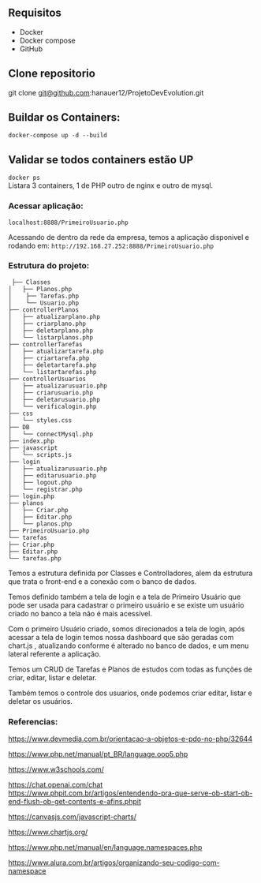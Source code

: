 
## Requisitos

* Docker
* Docker compose
* GitHub

## Clone repositorio

git clone git@github.com:hanauer12/ProjetoDevEvolution.git

## Buildar os Containers:

`docker-compose up -d --build`

## Validar se todos containers estão UP

`docker ps`
<br>
Listara 3 containers, 1 de PHP outro de nginx e outro de mysql.

### Acessar aplicação:

`localhost:8888/PrimeiroUsuario.php`

Acessando de dentro da rede da empresa, temos a aplicação disponivel e rodando em:
`http://192.168.27.252:8888/PrimeiroUsuario.php`
### Estrutura do projeto:

` ├── Classes` <br>
`│   ├── Planos.php`<br>
`│    ├── Tarefas.php` <br>
`│    └── Usuario.php` <br>
`├── controllerPlanos` <br>
`│   ├── atualizarplano.php` <br>
`│   ├── criarplano.php` <br>
`│   ├── deletarplano.php` <br>
`│   └── listarplanos.php` <br>
`├── controllerTarefas` <br>
`│   ├── atualizartarefa.php` <br>
`│   ├── criartarefa.php` <br>
`│   ├── deletartarefa.php` <br>
`│   └── listartarefas.php` <br>
`├── controllerUsuarios` <br>
`│   ├── atualizarusuario.php` <br>
`│   ├── criarusuario.php` <br>
`│   ├── deletarusuario.php` <br>
`│   └── verificalogin.php` <br>
`├── css` <br>
`│   └── styles.css` <br>
`├── DB` <br>
`│   └── connectMysql.php` <br>
`├── index.php` <br>
`├── javascript` <br>
`│   └── scripts.js` <br>
`├── login` <br>
`│   ├── atualizarusuario.php` <br>
`│   ├── editarusuario.php` <br>
`│   ├── logout.php` <br>
`│   └── registrar.php` <br>
`├── login.php` <br>
`├── planos` <br>
`│   ├── Criar.php` <br>
`│   ├── Editar.php` <br>
`│   └── planos.php` <br>
`├── PrimeiroUsuario.php` <br>
`└── tarefas` <br>
`├── Criar.php` <br>
`├── Editar.php` <br>
`└── tarefas.php` <br>

Temos a estrutura definida por Classes e Controlladores, alem da estrutura que trata o front-end e a conexão com o banco de dados.

Temos definido também a tela de login e a tela de Primeiro Usuário que pode ser usada  para cadastrar o primeiro usuário e se existe um usuário criado no banco a tela não é mais acessível.

Com o primeiro Usuário criado, somos direcionados a tela de login, após acessar a tela de login temos nossa dashboard que são geradas com chart.js , atualizando conforme é alterado no banco de dados, e um menu lateral referente a aplicação.

Temos um CRUD de Tarefas e Planos de estudos com todas as funções de criar, editar, listar e deletar.

Também temos o controle dos usuarios, onde podemos criar editar, listar e deletar os usuários.

### Referencias:

https://www.devmedia.com.br/orientacao-a-objetos-e-pdo-no-php/32644
<br>

https://www.php.net/manual/pt_BR/language.oop5.php
<br>

https://www.w3schools.com/
<br>

https://chat.openai.com/chat
<br>
https://www.phpit.com.br/artigos/entendendo-pra-que-serve-ob-start-ob-end-flush-ob-get-contents-e-afins.phpit
<br>

https://canvasjs.com/javascript-charts/
<br>

https://www.chartjs.org/
<br>

https://www.php.net/manual/en/language.namespaces.php
<br>

https://www.alura.com.br/artigos/organizando-seu-codigo-com-namespace

